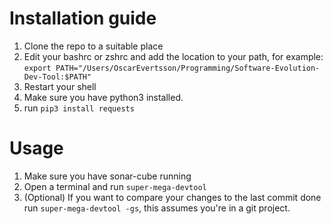 # Installation guide

1. Clone the repo to a suitable place
2. Edit your bashrc or zshrc and add the location to your path, for example: `export PATH="/Users/OscarEvertsson/Programming/Software-Evolution-Dev-Tool:$PATH"`
3. Restart your shell
4. Make sure you have python3 installed.
5. run `pip3 install requests`

# Usage

1. Make sure you have sonar-cube running
2. Open a terminal and run `super-mega-devtool`
3. (Optional) If you want to compare your changes to the last commit done run `super-mega-devtool -gs`, this assumes you're in a git project.
